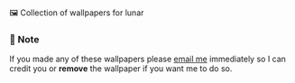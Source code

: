 
🖼️  Collection of wallpapers for lunar


### 📝 Note
If you made any of these wallpapers please [email me](mailto:hi@sheepdev.xyz) immediately so I can credit you or **remove** the wallpaper if you want me to do so.
